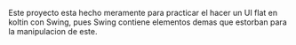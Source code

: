 Este proyecto esta hecho meramente para practicar el hacer un UI flat en koltin con Swing, pues Swing contiene elementos demas que estorban para la manipulacion de este.
